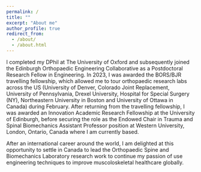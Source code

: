 ```yaml
---
permalink: /
title: ""
excerpt: "About me"
author_profile: true
redirect_from: 
  - /about/
  - /about.html
---
```

I completed my DPhil at The University of Oxford and subsequently joined the Edinburgh Orthopaedic Engineering Collaborative as a Postdoctoral Research Fellow in Engineering. In 2023, I was awarded the BORS/BJR travelling fellowship, which allowed me to tour orthopaedic research labs across the US (University of Denver, Colorado Joint Replacement, University of Pennsylvania, Drexel University, Hospital for Special Surgery (NY), Northeastern University in Boston and University of Ottawa in Canada) during February. After returning from the travelling fellowship, I was awarded an Innovation Academic Research Fellowship at the University of Edinburgh, before securing the role as the Endowed Chair in Trauma and Spinal Biomechanics Assistant Professor position at Western University, London, Ontario, Canada where I am currently based.

After an international career around the world, I am delighted at this opportunity to settle in Canada to lead the Orthopaedic Spine and Biomechanics Laboratory research work to continue my passion of use engineering techniques to improve muscoloskeletal healthcare globally.
